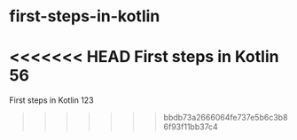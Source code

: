 # first-steps-in-kotlin
<<<<<<< HEAD
First steps in Kotlin 56
=======
First steps in Kotlin 123
>>>>>>> bbdb73a2666064fe737e5b6c3b86f93f11bb37c4
